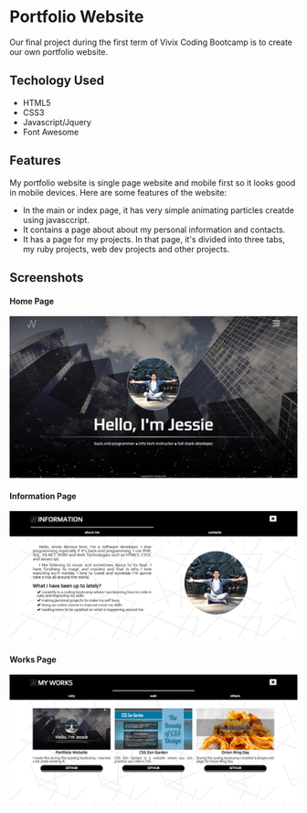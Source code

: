 # Portfolio Website

Our final project during the first term of Vivix Coding Bootcamp is to create our own portfolio website.

## Techology Used
- HTML5
- CSS3
- Javascript/Jquery
- Font Awesome

## Features
My portfolio website is single page website and mobile first so it looks good in mobile devices. Here are some features of the website:
- In the main or index page, it has very simple animating particles creatde using javasccript.
- It contains a page about about my personal information and contacts.
- It has a page for my projects. In that page, it's divided into three tabs, my ruby projects, web dev projects and other projects.

## Screenshots

#### Home Page
![Home Page](img/main.png)

#### Information Page
![About Page](img/about.png)

#### Works Page
![Work Page](img/works.png)










